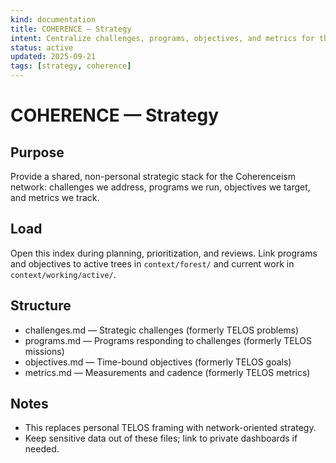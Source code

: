 ```yaml
---
kind: documentation
title: COHERENCE — Strategy
intent: Centralize challenges, programs, objectives, and metrics for the Coherenceism network
status: active
updated: 2025-09-21
tags: [strategy, coherence]
---
```


# COHERENCE — Strategy

## Purpose
Provide a shared, non-personal strategic stack for the Coherenceism network: challenges we address, programs we run, objectives we target, and metrics we track.

## Load
Open this index during planning, prioritization, and reviews. Link programs and objectives to active trees in `context/forest/` and current work in `context/working/active/`.

## Structure
- challenges.md — Strategic challenges (formerly TELOS problems)
- programs.md — Programs responding to challenges (formerly TELOS missions)
- objectives.md — Time-bound objectives (formerly TELOS goals)
- metrics.md — Measurements and cadence (formerly TELOS metrics)

## Notes
- This replaces personal TELOS framing with network-oriented strategy.
- Keep sensitive data out of these files; link to private dashboards if needed.
